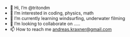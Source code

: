 - 👋 Hi, I’m @tritondm
- 👀 I’m interested in coding, physics, math
- 🌱 I’m currently learning windsurfing, underwater filming
- 💞️ I’m looking to collaborate on .....
- 📫 How to reach me andreas.kraxner@gmail.com

<!---
tritondm/tritondm is a ✨ special ✨ repository because its `README.md` (this file) appears on your GitHub profile.
You can click the Preview link to take a look at your changes.
--->
